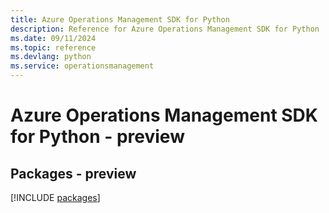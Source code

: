 ```yaml
---
title: Azure Operations Management SDK for Python
description: Reference for Azure Operations Management SDK for Python
ms.date: 09/11/2024
ms.topic: reference
ms.devlang: python
ms.service: operationsmanagement
---
```

# Azure Operations Management SDK for Python - preview
## Packages - preview
[!INCLUDE [packages](operations-management-index.md)]